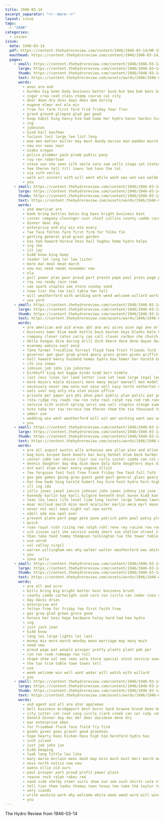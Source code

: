 ```yaml
---
title: 1946-03-14
excerpt_separator: "<!--more-->"
layout: issue
tags:
  - "1946"
categories:
  - issues
issue:
  date: 1946-03-14
  pdf: https://content.thehydroreview.com/content/1946/1946-03-14/HR-1946-03-14.pdf
  masthead: https://content.thehydroreview.com/content/1946/1946-03-14/masthead/HR-1946-03-14.jpg
  pages:
    - small: https://content.thehydroreview.com/content/1946/1946-03-14/small/HR-1946-03-14-01.jpg
      large: https://content.thehydroreview.com/content/1946/1946-03-14/large/HR-1946-03-14-01.jpg
      thumb: https://content.thehydroreview.com/content/1946/1946-03-14/thumbnails/HR-1946-03-14-01.jpg
      text: https://content.thehydroreview.com/assets/words/1946/1946-03-14/HR-1946-03-14-01.txt
      words:
        - anes are and
        - burden big been body business better buck but bee bak bons barrow brought bow bird burma
        - cogar crea cash class champ course cal city
        - door down dry dies days dees dam during
        - eugene elmer ent ela eis
        - from for farm first ford frid friday fear fron
        - grand ground glimpse glad gas good
        - hoop habit hing henry him had hume her hydro honor hardin hinton home homes
        - ing
        - johnston
        - kind karl kaufman
        - lucious last large lee list long
        - mae men matter miller may most moody marion man madden march mai math
        - new nor news near
        - osaka oregon
        - police plumber pack plumb public pany
        - roy ren robertson
        - steve son she seen silk smile sale sam sells stage sat states shorts six second state service street sunday smith
        - tee theron tell till towns ted toon the tal
        - via vith verlin
        - walk wit winners with will went while wash was won win waldo wearing wars wear west
        - you
    - small: https://content.thehydroreview.com/content/1946/1946-03-14/small/HR-1946-03-14-02.jpg
      large: https://content.thehydroreview.com/content/1946/1946-03-14/large/HR-1946-03-14-02.jpg
      thumb: https://content.thehydroreview.com/content/1946/1946-03-14/thumbnails/HR-1946-03-14-02.jpg
      text: https://content.thehydroreview.com/assets/words/1946/1946-03-14/HR-1946-03-14-02.txt
      words:
        - and american are
        - bank bring bottles bales big byes bright business best
        - custer company cloninger cost chief collins county caddo card cashier cream can corner chisum car cash charm
        - dinner deal day
        - enterprise end ely eis eto every
        - fae face felton farm first firm for folks fin
        - getting general glad grain garden
        - has had howard horace hess hail hughes home hydro helps
        - ing ike
        - jit jay
        - kidd know king keep
        - leader let long lar lew lister
        - more mar meal mean march
        - now nei need needs november new
        - ola
        - pull power plan poor proud part presto pope paul press page peri
        - roy rou ready rain room
        - san spark staples see store sunday seed
        - town tier the tae tail table ten tell
        - will weatherford with welding work weed welcome willard working wish
        - you york
    - small: https://content.thehydroreview.com/content/1946/1946-03-14/small/HR-1946-03-14-03.jpg
      large: https://content.thehydroreview.com/content/1946/1946-03-14/large/HR-1946-03-14-03.jpg
      thumb: https://content.thehydroreview.com/content/1946/1946-03-14/thumbnails/HR-1946-03-14-03.jpg
      text: https://content.thehydroreview.com/assets/words/1946/1946-03-14/HR-1946-03-14-03.txt
      words:
        - are american and aid areas abt ana ani acres acon ago ane ariel acre all
        - business baer blue bank battle back boston boys blanks bale bot bel books butler better big bolster bores began beck brother both brought but bottom bek bills been board ben buy buffalo bring
        - company clever cates carry can call clover carbon che church carta con cesar channel cattle county carver cea col coope cash clark city cen caddo
        - delta dungan dise during drill dick deere dace done dayan dozer doing deal don
        - economy eakins east enid
        - farm farmer freidline forrest floyd fone frost friends ford friday for fred fin farms firm flowers fund felton fam from
        - governor gen gear gram grand geary grass green given griffin ging grom
        - hall howard henry husband homes hydro hoe homer her harold how high hen held heads hand hea hag half hei had has hinton him
        - ith ina inman
        - johnson job john jim johnston
        - kirkhuff king ket kappa kinds kidd kerr kimble
        - last less lines ler land letter live let lead large legal legion long
        - more majors miele missouri mens many major mansell mon model moody may made mold march miles members mok man means
        - necessary never new note not nose nell navy north netherton ning needs now
        - oats over ong only ota olen onion office
        - private per paper pro phi phun paul public plan politi pat poe payment place pla past page pounds pond
        - rota ridge roy roads row ren rate real ralph rea red rom rane rol
        - service sith scotch spring servi see sell staples stange summer sides soon stock sweet small stocks sheets sees sale surgeon session show second sales swe stamps scott soll seed state school seis states stamp
        - toto take tor tax terrace toe theron them the tie thousand town trust tek teacher tape ten
        - umber use
        - wedding wie went weatherford will wit war working want was weathers with worth week
        - you
    - small: https://content.thehydroreview.com/content/1946/1946-03-14/small/HR-1946-03-14-04.jpg
      large: https://content.thehydroreview.com/content/1946/1946-03-14/large/HR-1946-03-14-04.jpg
      thumb: https://content.thehydroreview.com/content/1946/1946-03-14/thumbnails/HR-1946-03-14-04.jpg
      text: https://content.thehydroreview.com/assets/words/1946/1946-03-14/HR-1946-03-14-04.txt
      words:
        - are all august austin alls arkansas ane allan alex and allen american ald
        - bag bini burpee bank bowels bar burg bethel blum beck barber brilliant brother better bill brate business barum billy burgman been blough ben brand brever bont bennett bobby betty brownlee brewer boulos big
        - center cobb con choice clair cox curly custer caddo can col carnegie cales companion cecil cape charley carrier city crosswhite clas call cake cot canyon child crissman carmen childre crea
        - dennis daughter day dog dian dave daly date daughters days dinner dean dwight doris dale
        - ent earl elam elmer every eugene elliot
        - few ferguson fast fost free frank friday fee fand full fath first from flowers folsom fard for fine
        - gas gee games going grow guest good gast general glass geary gary
        - hor how hade hing harold hubert hoy hire host hydro horn hightower her houk huitt howard had hays hug herbert hinton hilder honor henry hult home
        - ill ing ida
        - jolly jones janet janice johnson john janes johnny jim june james
        - kennedy karlin kay karli kilgore kenneth knol karen kidd kan
        - lean loa lewis life level liam long lester large lahoma lawrence lucky lloyd leonard levels lange lola lee
        - moar mccloud march miss mash mcalister marlin meca myrl moun men mex marvin matin mewes masoner mac martin miller monday man most mark melvin more mary mar marion
        - never not neil news night nol new north
        - odell oda ona opal over
        - present plate part page pete pone patrick pate paul patsy pleasant pink pitts plane past payne props perey par
        - quick
        - roan royal ruth rising ree ralph ruhl rene rey racine row rook raymond ramsey richard roy
        - sch sisson salt she service sunda short sas shelton street stem sid saturday steiner sund search sunday see son san smith sun spain spencer sylvester sed strong stafford stack start sutton sale supper swift sie sales sawatzky say shaft shall salad
        - than take teed tommy thompson talkington tue the tower table tickel test triplett talk thiessen tess tam thirsk trip texas tall toston tindel tee
        - use unruh
        - val valley virgil
        - warren willingham wes why walker walter weatherford was white week went work world wright wie wolf welding wax will way wells wilbur with
        - you
        - zona zella
    - small: https://content.thehydroreview.com/content/1946/1946-03-14/small/HR-1946-03-14-05.jpg
      large: https://content.thehydroreview.com/content/1946/1946-03-14/large/HR-1946-03-14-05.jpg
      thumb: https://content.thehydroreview.com/content/1946/1946-03-14/thumbnails/HR-1946-03-14-05.jpg
      text: https://content.thehydroreview.com/assets/words/1946/1946-03-14/HR-1946-03-14-05.txt
      words:
        - are all and acre
        - bills bring big bright better bost business brush
        - county caddo cartwright cash corn con circle can cedar coon cant car canyon carruth come
        - day davis dries
        - enterprise ent
        - felton from for friday fee first faith free
        - gas grow glad grown groce good
        - horace her hess hope hardware haley hard had how hydro
        - ing
        - just jack joan
        - kidd know
        - long les large lights let last
        - money mix more march monday mean marriage may many much
        - need new
        - proud page pat people prosper pretty plants plant poh per
        - run ron room rummage row roll
        - shape shoe sal see sees sale store special stock service sweeney school spring space sunday shannon saturday sake start
        - the too trim table town towns tell
        - use
        - week welcome win well want water will watch with willard
        - you
    - small: https://content.thehydroreview.com/content/1946/1946-03-14/small/HR-1946-03-14-06.jpg
      large: https://content.thehydroreview.com/content/1946/1946-03-14/large/HR-1946-03-14-06.jpg
      thumb: https://content.thehydroreview.com/content/1946/1946-03-14/thumbnails/HR-1946-03-14-06.jpg
      text: https://content.thehydroreview.com/assets/words/1946/1946-03-14/HR-1946-03-14-06.txt
      words:
        - and agent aid all are ator appleman
        - bell business bridgeport best burst back browne blood been burnette boot blue big better
        - city cutter cot cash cong circle clark creek can car cody company county case caddo
        - donald dinner day dec der deer davidson done dry
        - ear enterprise eben
        - for friedman flock face field fry firm
        - goods given goes gravel good grandson
        - hope hearty hoes hicken hess high him hereford hydro has
        - inch island
        - just job john jun
        - kidd keeping
        - look long little lou like
        - mary marie mcclain mens mash may miss much must meri march more
        - ness north notice now new
        - owens ollie old ours
        - paul prosper part proud profit power plain
        - reason rock ralph rakes red
        - sand side shelby steer suits show sun see such shirts sale ster socks store south
        - tell ties them tanks thomas town texas too take the taylor toe tindel thing tes
        - very viands
        - write washita work why welcome while week weed word will wind well was wing willard wish
        - you
---
```


The Hydro Review from 1946-03-14

<!--more-->

